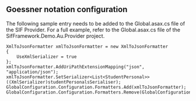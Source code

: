 ## Goessner notation configuration

The following sample entry needs to be added to the Global.asax.cs file of the SIF Provider. For a full example, refer to the Global.asax.cs file of the SifFramework.Demo.Au.Provider project.

    XmlToJsonFormatter xmlToJsonFormatter = new XmlToJsonFormatter
    {
        UseXmlSerializer = true
    };
    xmlToJsonFormatter.AddUriPathExtensionMapping("json", "application/json");
    xmlToJsonFormatter.SetSerializer<List<StudentPersonal>>((XmlSerializer)studentPersonalsSerialiser);
    GlobalConfiguration.Configuration.Formatters.Add(xmlToJsonFormatter);
    GlobalConfiguration.Configuration.Formatters.Remove(GlobalConfiguration.Configuration.Formatters.JsonFormatter);
